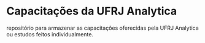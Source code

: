 # Capacitações da UFRJ Analytica
repositório para armazenar as capacitações oferecidas pela UFRJ Analytica ou estudos feitos individualmente.
